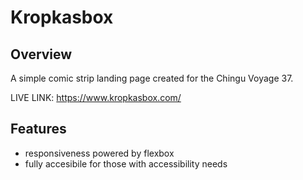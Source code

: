 # Kropkasbox

## Overview

A simple comic strip landing page created for the Chingu Voyage 37. 

LIVE LINK: https://www.kropkasbox.com/

## Features

- responsiveness powered by flexbox
- fully accesibile for those with accessibility needs